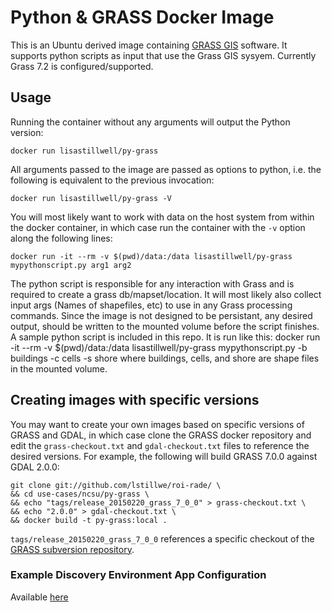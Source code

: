# Python & GRASS Docker Image

This is an Ubuntu derived image containing [GRASS GIS](http://grass.osgeo.org)
software.
It supports python scripts as input that use the Grass GIS sysyem.
Currently Grass 7.2 is configured/supported.
## Usage

Running the container without any arguments will output the Python version:

    docker run lisastillwell/py-grass

All arguments passed to the image are passed as options to python, i.e. the
following is equivalent to the previous invocation:

    docker run lisastillwell/py-grass -V

You will most likely want to work with data on the host system from within the
docker container, in which case run the container with the `-v` option along the
following lines:

    docker run -it --rm -v $(pwd)/data:/data lisastillwell/py-grass mypythonscript.py arg1 arg2

The python script is responsible for any interaction with Grass and is required to create
a grass db/mapset/location. It will most likely also collect input args (Names of shapefiles, etc)
to use in any Grass processing commands. Since the image is not designed to be persistant, any desired
output, should be written to the mounted volume before the script finishes. 
A sample python script is included in this repo.
It is run like this:
    docker run -it --rm -v $(pwd)/data:/data lisastillwell/py-grass mypythonscript.py -b buildings -c cells -s shore
where buildings, cells, and shore are shape files in the mounted volume.

## Creating images with specific versions

You may want to create your own images based on specific versions of GRASS and
GDAL, in which case clone the GRASS docker repository and edit the
`grass-checkout.txt` and `gdal-checkout.txt` files to reference the desired
versions.  For example, the following will build GRASS 7.0.0 against GDAL 2.0.0:

```
git clone git://github.com/lstillwe/roi-rade/ \
&& cd use-cases/ncsu/py-grass \
&& echo "tags/release_20150220_grass_7_0_0" > grass-checkout.txt \
&& echo "2.0.0" > gdal-checkout.txt \
&& docker build -t py-grass:local .
```

`tags/release_20150220_grass_7_0_0` references a specific checkout of the
[GRASS subversion repository](https://svn.osgeo.org/grass/grass/).

### Example Discovery Environment App Configuration
Available [here](https://github.com/ResearchSoftwareInstitute/roi-rade/blob/master/docs/ncsu-grass-task-image.png)
